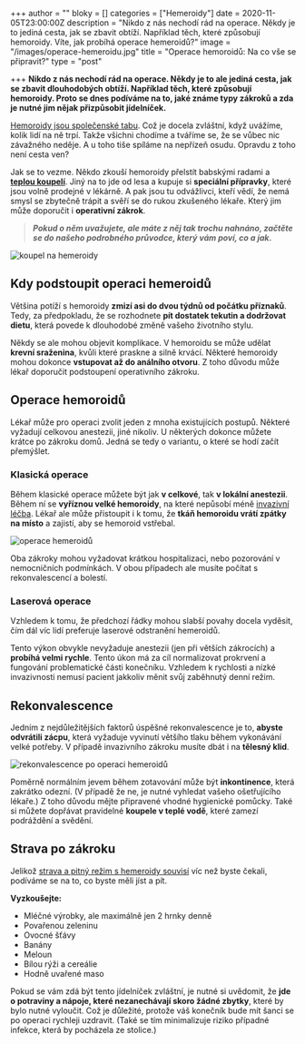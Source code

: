 +++
author = ""
bloky = []
categories = ["Hemeroidy"]
date = 2020-11-05T23:00:00Z
description = "Nikdo z nás nechodí rád na operace. Někdy je to jediná cesta, jak se zbavit obtíží. Například těch, které způsobují hemoroidy. Víte, jak probíhá operace hemeroidů?"
image = "/images/operace-hemeroidu.jpg"
title = "Operace hemoroidů: Na co vše se připravit?"
type = "post"

+++
**Nikdo z nás nechodí rád na operace. Někdy je to ale jediná cesta, jak se zbavit dlouhodobých obtíží. Například těch, které způsobují hemoroidy. Proto se dnes podíváme na to, jaké známe typy zákroků a zda je nutné jim nějak přizpůsobit jídelníček.**

[Hemoroidy jsou společenské tabu](https://www.nahemeroidy.cz/hemoroidy-vse-co-o-nich-potrebujete-vedet/). Což je docela zvláštní, když uvážíme, kolik lidí na ně trpí. Takže všichni chodíme a tváříme se, že se vůbec nic závažného neděje. A u toho tiše spíláme na nepřízeň osudu. Opravdu z toho není cesta ven?

Jak se to vezme. Někdo zkouší hemoroidy přelstít babskými radami a [**teplou koupelí**](https://www.nahemeroidy.cz/sedaci-koupel-ucinna-pomoc-od-hemoroidu/). Jiný na to jde od lesa a kupuje si **speciální přípravky**, které jsou volně prodejné v lékárně. A pak jsou tu odvážlivci, kteří vědí, že nemá smysl se zbytečně trápit a svěří se do rukou zkušeného lékaře. Který jim může doporučit i **operativní zákrok**.

> **_Pokud o něm uvažujete, ale máte z něj tak trochu nahnáno, začtěte se do našeho podrobného průvodce, který vám poví, co a jak._**

![koupel na hemeroidy](/images/koupel-na-hemeroidy.jpg)

## Kdy podstoupit operaci hemeroidů

Většina potíží s hemoroidy **zmizí asi do dvou týdnů od počátku příznaků**. Tedy, za předpokladu, že se rozhodnete **pít dostatek tekutin a dodržovat dietu**, která povede k dlouhodobé změně vašeho životního stylu.

Někdy se ale mohou objevit komplikace. V hemoroidu se může udělat **krevní sraženina**, kvůli které praskne a silně krvácí. Některé hemoroidy mohou dokonce **vstupovat až do análního otvoru**. Z toho důvodu může lékař doporučit podstoupení operativního zákroku.

## Operace hemoroidů

Lékař může pro operaci zvolit jeden z mnoha existujících postupů. Některé vyžadují celkovou anestezii, jiné nikoliv. U některých dokonce můžete krátce po zákroku domů. Jedná se tedy o variantu, o které se hodí začít přemýšlet.

### Klasická operace

Během klasické operace můžete být jak **v celkové**, tak **v lokální anestezii**. Během ní se **vyříznou velké hemoroidy**, na které nepůsobí méně [invazivní léčba](https://www.nahemeroidy.cz/lecba-a-priznaky-hemoroidu/). Lékař ale může přistoupit i k tomu, že **tkáň hemoroidu vrátí zpátky na místo** a zajistí, aby se hemoroid vstřebal.

![operace hemeroidů](/images/klasicka-operace-hemeroidu.jpg)

Oba zákroky mohou vyžadovat krátkou hospitalizaci, nebo pozorování v nemocničních podmínkách. V obou případech ale musíte počítat s rekonvalescencí a bolestí.

### Laserová operace

Vzhledem k tomu, že předchozí řádky mohou slabší povahy docela vyděsit, čím dál víc lidí preferuje laserové odstranění hemeroidů.

Tento výkon obvykle nevyžaduje anestezii (jen při větších zákrocích) a **probíhá velmi rychle**. Tento úkon má za cíl normalizovat prokrvení a fungování problematické části konečníku. Vzhledem k rychlosti a nízké invazivnosti nemusí pacient jakkoliv měnit svůj zaběhnutý denní režim.

## Rekonvalescence

Jedním z nejdůležitějších faktorů úspěšné rekonvalescence je to, **abyste odvrátili zácpu**, která vyžaduje vyvinutí většího tlaku během vykonávání velké potřeby. V případě invazivního zákroku musíte dbát i na **tělesný klid**.

![rekonvalescence po operaci hemeroidů](/images/rekonvalescence-po-operaci-hemeroidu.jpg)

Poměrně normálním jevem během zotavování může být **inkontinence**, která zakrátko odezní. (V případě že ne, je nutné vyhledat vašeho ošetřujícího lékaře.) Z toho důvodu mějte připravené vhodné hygienické pomůcky. Také si můžete dopřávat pravidelné **koupele v teplé vodě**, které zamezí podráždění a svědění.

## Strava po zákroku

Jelikož [strava a pitný režim s hemeroidy souvisí](https://www.nahemeroidy.cz/dieta-a-spravna-strava-pri-hemoroidech/) víc než byste čekali, podíváme se na to, co byste měli jíst a pít.

**Vyzkoušejte:**

* Mléčné výrobky, ale maximálně jen 2 hrnky denně
* Povařenou zeleninu
* Ovocné šťávy
* Banány
* Meloun
* Bílou rýži a cereálie
* Hodně uvařené maso

Pokud se vám zdá být tento jídelníček zvláštní, je nutné si uvědomit, že **jde o potraviny a nápoje, které nezanechávají skoro žádné zbytky**, které by bylo nutné vyloučit. Což je důležité, protože váš konečník bude mít šanci se po operaci rychleji uzdravit. (Také se tím minimalizuje riziko případné infekce, která by pocházela ze stolice.)